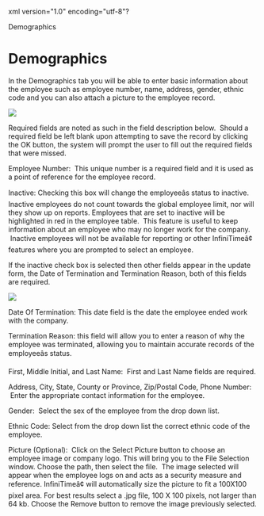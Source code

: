 xml version="1.0" encoding="utf-8"?





Demographics




# Demographics

In the Demographics tab you will be able to enter basic information about the employee such as employee number, name, address, gender, ethnic code and you can also attach a picture to the employee record.

![](/img/Termination_Fields.gif)

Required fields are noted as such in the field description below.  Should a required field be left blank upon attempting to save the record by clicking the OK button, the system will prompt the user to fill out the required fields that were missed.

Employee Number:  This unique number is a required field and it is used as a point of reference for the employee record.

Inactive: Checking this box will change the employeeâs status to inactive. Inactive employees do not count towards the global employee limit, nor will they show up on reports. Employees that are set to inactive will be highlighted in red in the employee table.  This feature is useful to keep information about an employee who may no longer work for the company.  Inactive employees will not be available for reporting or other InfiniTimeâ¢ features where you are prompted to select an employee.

If the inactive check box is selected then other fields appear in the update form, the Date of Termination and Termination Reason, both of this fields are required.

![](/img/Demographics.gif)

Date Of Termination: This date field is the date the employee ended work with the company.

Termination Reason: this field will allow you to enter a reason of why the employee was terminated, allowing you to maintain accurate records of the employeeâs status.

First, Middle Initial, and Last Name:  First and Last Name fields are required.

Address, City, State, County or Province, Zip/Postal Code, Phone Number:  Enter the appropriate contact information for the employee.

Gender:  Select the sex of the employee from the drop down list.

Ethnic Code: Select from the drop down list the correct ethnic code of the employee.

Picture (Optional):  Click on the Select Picture button to choose an employee image or company logo. This will bring you to the File Selection window. Choose the path, then select the file.  The image selected will appear when the employee logs on and acts as a security measure and reference. InfiniTimeâ¢ will automatically size the picture to fit a 100X100 pixel area. For best results select a .jpg file, 100 X 100 pixels, not larger than 64 kb. Choose the Remove button to remove the image previously selected.